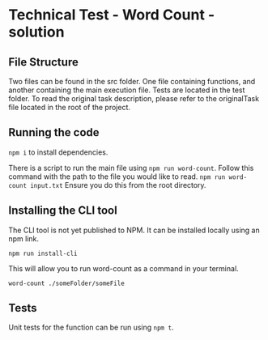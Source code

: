 # Technical Test - Word Count - solution

## File Structure

Two files can be found in the src folder. One file containing functions, and another containing the main execution file. Tests are located in the test folder. To read the original task description, please refer to the originalTask file located in the root of the project.

## Running the code

`npm i` to install dependencies.

There is a script to run the main file using `npm run word-count`. Follow this command with the path to the file you would like to read.
`npm run word-count input.txt` Ensure you do this from the root directory.

## Installing the CLI tool

The CLI tool is not yet published to NPM. It can be installed locally using an npm link.

`npm run install-cli`

This will allow you to run word-count as a command in your terminal.

`word-count ./someFolder/someFile`

## Tests

Unit tests for the function can be run using `npm t`.
